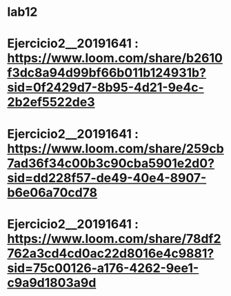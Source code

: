 # lab12

# Ejercicio2_<a>_20191641 : https://www.loom.com/share/b2610f3dc8a94d99bf66b011b124931b?sid=0f2429d7-8b95-4d21-9e4c-2b2ef5522de3
# Ejercicio2_<b>_20191641 : https://www.loom.com/share/259cb7ad36f34c00b3c90cba5901e2d0?sid=dd228f57-de49-40e4-8907-b6e06a70cd78
# Ejercicio2_<c>_20191641 : https://www.loom.com/share/78df2762a3cd4cd0ac22d8016e4c9881?sid=75c00126-a176-4262-9ee1-c9a9d1803a9d
